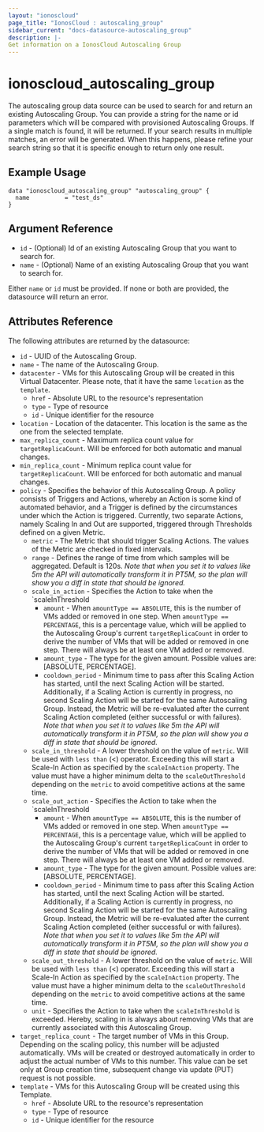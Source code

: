 ```yaml
---
layout: "ionoscloud"
page_title: "IonosCloud : autoscaling_group"
sidebar_current: "docs-datasource-autoscaling_group"
description: |-
Get information on a IonosCloud Autoscaling Group
---
```


# ionoscloud\_autoscaling_group

The autoscaling group data source can be used to search for and return an existing Autoscaling Group. You can provide a string for the name or id parameters which will be compared with provisioned Autoscaling Groups. If a single match is found, it will be returned. If your search results in multiple matches, an error will be generated. When this happens, please refine your search string so that it is specific enough to return only one result.

## Example Usage

```hcl
data "ionoscloud_autoscaling_group" "autoscaling_group" {
  name			= "test_ds"
}
```

## Argument Reference

* `id` - (Optional) Id of an existing Autoscaling Group that you want to search for.
* `name` - (Optional) Name of an existing Autoscaling Group that you want to search for.

Either `name` or `id` must be provided. If none or both are provided, the datasource will return an error.

## Attributes Reference

The following attributes are returned by the datasource:


* `id` - UUID of the Autoscaling Group.
* `name` - The name of the Autoscaling Group.
* `datacenter` - VMs for this Autoscaling Group will be created in this Virtual Datacenter. Please note, that it have the same `location` as the `template`.
  * `href` - Absolute URL to the resource's representation
  * `type` - Type of resource
  * `id` - Unique identifier for the resource
* `location` - Location of the datacenter. This location is the same as the one from the selected template.
* `max_replica_count` - Maximum replica count value for `targetReplicaCount`. Will be enforced for both automatic and manual changes.
* `min_replica_count` - Minimum replica count value for `targetReplicaCount`. Will be enforced for both automatic and manual changes.
* `policy` - Specifies the behavior of this Autoscaling Group. A policy consists of Triggers and Actions, whereby an Action is some kind of automated behavior, and a Trigger is defined by the circumstances under which the Action is triggered. Currently, two separate Actions, namely Scaling In and Out are supported, triggered through Thresholds defined on a given Metric.
    * `metric` - The Metric that should trigger Scaling Actions. The values of the Metric are checked in fixed intervals.
    * `range` - Defines the range of time from which samples will be aggregated. Default is 120s. 
      *Note that when you set it to values like 5m the API will automatically transform it in PT5M, so the plan will show you a diff in state that should be ignored.*
    * `scale_in_action` - Specifies the Action to take when the `scaleInThreshold
        * `amount` - When `amountType == ABSOLUTE`, this is the number of VMs added or removed in one step. When `amountType == PERCENTAGE`, this is a percentage value, which will be applied to the Autoscaling Group's current `targetReplicaCount` in order to derive the number of VMs that will be added or removed in one step. There will always be at least one VM added or removed.
        * `amount_type` - The type for the given amount. Possible values are: [ABSOLUTE, PERCENTAGE].
        * `cooldown_period` - Minimum time to pass after this Scaling Action has started, until the next Scaling Action will be started. Additionally, if a Scaling Action is currently in progress, no second Scaling Action will be started for the same Autoscaling Group. Instead, the Metric will be re-evaluated after the current Scaling Action completed (either successful or with failures).
          *Note that when you set it to values like 5m the API will automatically transform it in PT5M, so the plan will show you a diff in state that should be ignored.*
    * `scale_in_threshold` - A lower threshold on the value of `metric`. Will be used with `less than` (<) operator. Exceeding this will start a Scale-In Action as specified by the `scaleInAction` property. The value must have a higher minimum delta to the `scaleOutThreshold` depending on the `metric` to avoid competitive actions at the same time.
    * `scale_out_action` - Specifies the Action to take when the `scaleInThreshold
        * `amount` - When `amountType == ABSOLUTE`, this is the number of VMs added or removed in one step. When `amountType == PERCENTAGE`, this is a percentage value, which will be applied to the Autoscaling Group's current `targetReplicaCount` in order to derive the number of VMs that will be added or removed in one step. There will always be at least one VM added or removed.
        * `amount_type` - The type for the given amount. Possible values are: [ABSOLUTE, PERCENTAGE].
        * `cooldown_period` - Minimum time to pass after this Scaling Action has started, until the next Scaling Action will be started. Additionally, if a Scaling Action is currently in progress, no second Scaling Action will be started for the same Autoscaling Group. Instead, the Metric will be re-evaluated after the current Scaling Action completed (either successful or with failures).
          *Note that when you set it to values like 5m the API will automatically transform it in PT5M, so the plan will show you a diff in state that should be ignored.*
    * `scale_out_threshold` - A lower threshold on the value of `metric`. Will be used with `less than` (<) operator. Exceeding this will start a Scale-In Action as specified by the `scaleInAction` property. The value must have a higher minimum delta to the `scaleOutThreshold` depending on the `metric` to avoid competitive actions at the same time.
    * `unit` - Specifies the Action to take when the `scaleInThreshold` is exceeded. Hereby, scaling in is always about removing VMs that are currently associated with this Autoscaling Group.
* `target_replica_count` - The target number of VMs in this Group. Depending on the scaling policy, this number will be adjusted automatically. VMs will be created or destroyed automatically in order to adjust the actual number of VMs to this number. This value can be set only at Group creation time, subsequent change via update (PUT) request is not possible.
* `template` - VMs for this Autoscaling Group will be created using this Template.
    * `href` - Absolute URL to the resource's representation
    * `type` - Type of resource
    * `id` - Unique identifier for the resource
